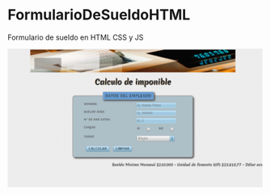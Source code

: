 # FormularioDeSueldoHTML
Formulario de sueldo en HTML CSS y JS 

![ENTORNO  GRAFICO](https://github.com/MatiasFlores93/FormularioDeSueldoHTML/blob/master/Captura.PNG)

